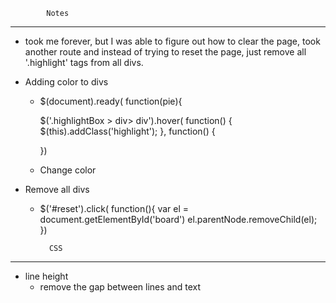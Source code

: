  			Notes
--------------------------------

- took me forever, but I was able to figure out how to clear the page, took another route and instead of trying to reset the page, just remove all '.highlight' tags from all divs. 





- Adding color to divs

	- 	$(document).ready(
		function(pie){

		$('.highlightBox > div> div').hover(
		  function() {
		    $(this).addClass('highlight');
		  }, function() {

		})

	- <p id="button"  onclick="myFunction()"> Change color </p> 



- Remove all divs 
	- $('#reset').click(
		function(){
			var el = document.getElementById('board')
			el.parentNode.removeChild(el);
		}) 






 			CSS
--------------------------------
- line height
	- remove the gap between lines and text










